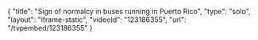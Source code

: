 {
    "title": "Sign of normalcy in buses running in Puerto Rico",
    "type": "solo",
    "layout": "iframe-static",
    "videoId": "123186355",
    "url": "\/tvpembed\/123186355"
}